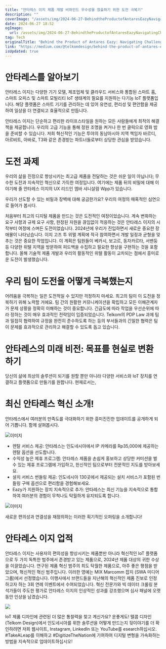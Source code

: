 ```yaml
---
title: "안타레스 이지 제품 개발 비하인드 우수성을 창출하기 위한 도전 극복기"
description: ""
coverImage: "/assets/img/2024-06-27-BehindtheProductofAntaresEazyNavigatingChallengestoCreateExcellence_0.png"
date: 2024-06-27 18:52
ogImage:
  url: /assets/img/2024-06-27-BehindtheProductofAntaresEazyNavigatingChallengestoCreateExcellence_0.png
tag: Tech
originalTitle: "Behind the Product of Antares Eazy: Navigating Challenges to Create Excellence"
link: "https://medium.com/@telkomdesign/behind-the-product-of-antares-eazy-navigating-challenges-to-create-excellence-20db8ee4d106"
isUpdated: true
---
```


# 안타레스를 알아보기

안타레스 이지는 다양한 기기 모델, 제조업체 및 클라우드 서비스와 통합된 스마트 홈, 스마트 오피스 및 스마트 모빌리티 IoT 생태계의 필요를 지원하는 다기능 IoT 플랫폼입니다. 해당 플랫폼은 스마트 기기를 관리하는 데 있어 유연성, 편리성 및 편안함을 제공하여 일상을 더 연결되고 효율적으로 만듭니다.

안타레스 이지는 단순하고 편리한 라이프스타일을 원하는 모든 사람들에게 최적의 해결책을 제공합니다. 우리의 고급 기능을 통해 정원 조명을 켜거나 한 번 클릭으로 영화 밤을 준비할 수 있습니다. 저희 혁신적인 기능은 투야의 동남아시아 지역 책임자 바르디, 아르비트, 아바로, T3와 같은 존경받는 파트너들로부터 상당한 관심을 받았습니다.

# 도전 과제

<!-- cozy-coder - 수평 -->

<ins class="adsbygoogle"
     style="display:block"
     data-ad-client="ca-pub-4877378276818686"
     data-ad-slot="1107185301"
     data-ad-format="auto"
     data-full-width-responsive="true"></ins>

<script>
     (adsbygoogle = window.adsbygoogle || []).push({});
</script>

우리의 삶을 진정으로 향상시키는 최고급 제품을 전달하는 것은 쉬운 일이 아닙니다; 무수한 도전과 지속적인 혁신으로 가득한 여정입니다. 여기에는 제품 뒤의 비밀에 대해 이야기해 줄 안타레스 이지의 UX 리드인 엠바 샤니살람 Wpp가 있습니다.

우리가 선도할 수 있는 비밀과 장벽에 대해 궁금한가요? 우리의 여정의 매혹적인 심연으로 들어가 봅시다.

처음부터 최고의 디지털 제품을 만드는 것은 도전적인 여정이었습니다. 계속 변화하는 요구 사항과 규제 요구 사항, 한정된 자원을 끊임없이 적응하는 것은 안타레스 이지의 시작부터 여정에 스며든 도전이었습니다. 2024년에 우리가 진입하면서 새로운 중요한 장애물이 나타났습니다. 이지 고즈 투 위텔 계획에 적극 참여하면서 개발 일정과 균형을 맞추는 것은 중요한 작업입니다. 이 계획은 팀원들이 베카시, 보고르, 동자카르타, 서밴둥 등 다양한 위텔 지역을 방문하여 피드백을 수집하고 필요한 향상을 구현하는 것을 포함합니다. 올해 기술적 제품 개발과 우리의 활동적인 위텔 활동이 교차되는 점에서 흥미로운 도전이 발생했습니다.

# 우리 팀이 도전을 어떻게 극복했는지

<!-- cozy-coder - 수평 -->

<ins class="adsbygoogle"
     style="display:block"
     data-ad-client="ca-pub-4877378276818686"
     data-ad-slot="1107185301"
     data-ad-format="auto"
     data-full-width-responsive="true"></ins>

<script>
     (adsbygoogle = window.adsbygoogle || []).push({});
</script>

어려움을 극복하는 일은 도전적일 수 있지만 걱정하지 마세요. 최고의 팀이 이 도전을 정복하기 위해 노력할 거에요. 팀 간의 원활한 커뮤니케이션을 확립하고 모든 이해관계자가 문제 상황을 정확히 이해하는 것이 중요합니다. 긴급도에 따라 작업을 우선순위에 따라 정하는 것이 매우 효과적인 전략임이 입증되었습니다. Telkom의 PDP Law 과제 팀과 밀접히 협력하여 규정을 완전히 준수하도록 하는 등의 부서들과의 긴밀한 협력은 팀이 문제를 효과적으로 관리하고 해결할 수 있도록 돕고 있습니다.

# 안타레스의 미래 비전: 목표를 현실로 변환하기

당신의 삶에 최상의 솔루션이 되기를 원할 뿐만 아니라 다양한 서비스와 IoT 장치를 연결하고 플랫폼으로 만들기를 원합니다. 현재로서는,

# 최신 안타레스 혁신 소개!

<!-- cozy-coder - 수평 -->

<ins class="adsbygoogle"
     style="display:block"
     data-ad-client="ca-pub-4877378276818686"
     data-ad-slot="1107185301"
     data-ad-format="auto"
     data-full-width-responsive="true"></ins>

<script>
     (adsbygoogle = window.adsbygoogle || []).push({});
</script>

안타레스에서 여러분의 만족도를 극대화하기 위한 흥미진진한 업데이트를 공개하게 되어 기쁩니다. 함께 살펴봅시다.

![이미지](/assets/img/2024-06-27-BehindtheProductofAntaresEazyNavigatingChallengestoCreateExcellence_0.png)

- 렌탈 서비스 제공: 안타레스는 인도네시아에서 IP 카메라를 Rp35,000에 제공하는 렌탈 옵션을 선도합니다.
- 수익성 높은 제휴 프로그램: 안타레스 제품을 손쉽게 홍보하고 상당한 커미션을 벌 수 있는 제휴 프로그램에 가입하고, 헌신적인 팀으로부터 전문적인 지도를 받아보세요.
- 설치 서비스 번들링 제공: 인도네시아 130곳에서 제공되는 설치 서비스가 포함된 번들링 구매 옵션으로 편리함을 경험해보세요.
- Eazy가 지원하는 장치 지속적으로 추가: 안타레스는 최신 기능을 지속적으로 통합하여 여러분의 경험이 무척나도 탁월하게 유지되도록 합니다.

![이미지](/assets/img/2024-06-27-BehindtheProductofAntaresEazyNavigatingChallengestoCreateExcellence_1.png)

<!-- cozy-coder - 수평 -->

<ins class="adsbygoogle"
     style="display:block"
     data-ad-client="ca-pub-4877378276818686"
     data-ad-slot="1107185301"
     data-ad-format="auto"
     data-full-width-responsive="true"></ins>

<script>
     (adsbygoogle = window.adsbygoogle || []).push({});
</script>

새로운 편의성과 연결성을 재정의하는 이러한 획기적인 오퍼링을 소개합니다!

# 안타레스 이지 업적

안타레스 이지는 사용자의 편의성을 향상시키는 제품뿐만 아니라 혁신적인 IoT 플랫폼으로 두 가지 독특한 범주에서 존경받고 있는 제품으로, 2024년 제품 대상의 귀한 수상을 이끌었습니다. 연구된 제품 혁신 범주의 최도 탁월한 제품으로, 아주 좋은 평점을 받았으며, 혁신적인 혁신 범주입니다. 이러한 영예는 MIX Marcomm 잡지 (SWA 미디어 그룹)에서 선정했습니다. 이행사에서 브랜드들을 지난해의 혁신적인 제품 진보로 인정하고자 하는 3회 연례 이벤트에서 수여되었습니다. 혁신 전문가와 빅 데이터 크롤링 분석가들이 주도한 평가로 안타레스 이지의 인상적인 성과를 강조했으며 심사 패널에 오랫동안 인상을 남겼습니다.

<img src="/assets/img/2024-06-27-BehindtheProductofAntaresEazyNavigatingChallengestoCreateExcellence_2.png" />

<!-- cozy-coder - 수평 -->

<ins class="adsbygoogle"
     style="display:block"
     data-ad-client="ca-pub-4877378276818686"
     data-ad-slot="1107185301"
     data-ad-format="auto"
     data-full-width-responsive="true"></ins>

<script>
     (adsbygoogle = window.adsbygoogle || []).push({});
</script>

IoT 제품 디자인에 관련된 더 많은 통찰력을 찾고 계신가요? 운좋게도! 텔콤 디자인(Telkom Design)에서 인도네시아를 위한 솔루션을 어떻게 만드는지 뒷이야기를 더 확인하려면 저희 웹사이트, Instagram, LinkedIn 또는 YouTube를 esearch하십시오. #TakeALeap를 이해하고 #DigitizeTheNation에 기여하여 디지털 변형을 가속화하는 방법을 지속적으로 업데이트하십시오!
